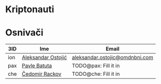 # Kriptonauti

<!-- TODO: Specifikacija grupe -->

<!-- TODO: Objava dogovora od jutros -->

# Osnivači

| 3ID | Ime | Email |
| --- | --- | ----- |
| ion | [Aleksandar Ostojić](@o100ja) | aleksandar.ostojic@omdnbni.com |
| pax | [Pavle Batuta](@pavle-batuta) | TODO@pax: Fill it in           |
| che | [Čedomir Rackov](@carce)      | TODO@che: Fill it in           |

